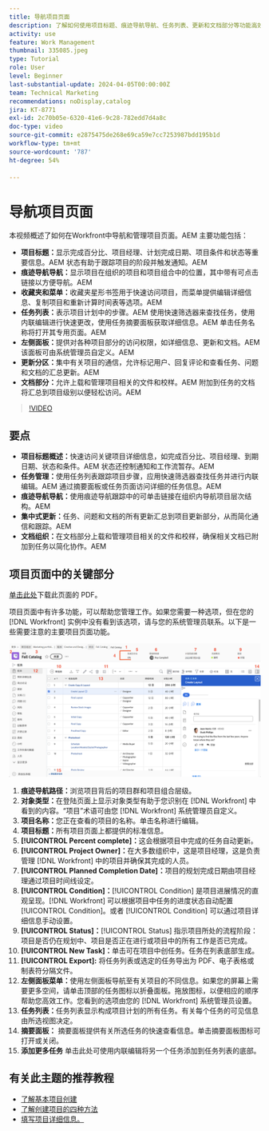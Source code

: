 ```yaml
---
title: 导航项目页面
description: 了解如何使用项目标题、痕迹导航导航、任务列表、更新和文档部分等功能高效地导航和管理Workfront项目页面。
activity: use
feature: Work Management
thumbnail: 335085.jpeg
type: Tutorial
role: User
level: Beginner
last-substantial-update: 2024-04-05T00:00:00Z
team: Technical Marketing
recommendations: noDisplay,catalog
jira: KT-8771
exl-id: 2c70b05e-6320-41e6-9c28-782edd7d4a8c
doc-type: video
source-git-commit: e2875475de268e69ca59e7cc7253987bdd195b1d
workflow-type: tm+mt
source-wordcount: '787'
ht-degree: 54%

---
```


# 导航项目页面

本视频概述了如何在Workfront中导航和管理项目页面。&#x200B;AEM 主要功能包括：

* **项目标题：**&#x200B;显示完成百分比、项目经理、计划完成日期、项目条件和状态等重要信息。&#x200B;AEM 状态有助于跟踪项目的阶段并触发通知。&#x200B;AEM
* **痕迹导航导航：**&#x200B;显示项目在组织的项目和项目组合中的位置，其中带有可点击链接以方便导航。&#x200B;AEM
* **收藏夹和菜单：**&#x200B;收藏夹星形书签用于快速访问项目，而菜单提供编辑详细信息、复制项目和重新计算时间表等选项。&#x200B;AEM
* **任务列表：**&#x200B;表示项目计划中的步骤。&#x200B;AEM 使用快速筛选器来查找任务，使用内联编辑进行快速更改，使用任务摘要面板获取详细信息。&#x200B;AEM 单击任务名称将打开其专用页面。&#x200B;AEM
* **左侧面板：**&#x200B;提供对各种项目部分的访问权限，如详细信息、更新和文档。&#x200B;AEM 该面板可由系统管理员自定义。&#x200B;AEM
* **更新分区：**&#x200B;集中有关项目的通信，允许标记用户、回复评论和查看任务、问题和文档的汇总更新。&#x200B;AEM
* **文档部分：**&#x200B;允许上载和管理项目相关的文件和校样。&#x200B;AEM 附加到任务的文档将汇总到项目级别以便轻松访问。&#x200B;AEM


>[!VIDEO](https://video.tv.adobe.com/v/335085/?quality=12&learn=on&enablevpops)

## 要点

* **项目标题概述：**&#x200B;快速访问关键项目详细信息，如完成百分比、项目经理、到期日期、状态和条件。&#x200B;AEM 状态还控制通知和工作流暂存。&#x200B;AEM
* **任务管理：**&#x200B;使用任务列表跟踪项目步骤，应用快速筛选器查找任务并进行内联编辑。&#x200B;AEM 通过摘要面板或任务页面访问详细的任务信息。&#x200B;AEM
* **痕迹导航导航：**&#x200B;使用痕迹导航跟踪中的可单击链接在组织内导航项目层次结构。&#x200B;AEM
* **集中式更新：**&#x200B;任务、问题和文档的所有更新汇总到项目更新部分，从而简化通信和跟踪。&#x200B;AEM
* **文档组织：**&#x200B;在文档部分上载和管理项目相关的文件和校样，确保相关文档已附加到任务以简化协作。&#x200B;AEM


## 项目页面中的关键部分

[单击此处](/help/assets/key-parts-of-the-project-page.pdf)下载此页面的 PDF。

项目页面中有许多功能，可以帮助您管理工作。如果您需要一种选项，但在您的 [!DNL Workfront] 实例中没有看到该选项，请与您的系统管理员联系。以下是一些需要注意的主要项目页面功能。

![项目页面截图](assets/project-page-graphic-for-planner-v2.png)

1. **痕迹导航路径：**&#x200B;浏览项目背后的项目群和项目组合层级。
2. **对象类型：**&#x200B;在登陆页面上显示对象类型有助于您识别在 [!DNL Workfront] 中看到的内容。“项目”术语可由您 [!DNL Workfront] 系统管理员自定义。
3. **项目名称：**&#x200B;您正在查看的项目的名称。单击名称进行编辑。
4. **项目标题：**&#x200B;所有项目页面上都提供的标准信息。
5. **[!UICONTROL Percent complete]：**&#x200B;这会根据项目中完成的任务自动更新。
6. **[!UICONTROL Project Owner]：**&#x200B;在大多数组织中，这是项目经理，这是负责管理 [!DNL Workfront] 中的项目并确保其完成的人员。
7. **[!UICONTROL Planned Completion Date]：**&#x200B;项目的规划完成日期由项目经理通过项目时间线设定。
8. **[!UICONTROL Condition]：**[!UICONTROL Condition] 是项目进展情况的直观呈现。[!DNL Workfront] 可以根据项目中任务的进度状态自动配置 [!UICONTROL Condition]。或者 [!UICONTROL Condition] 可以通过项目详细信息手动设置。
9. **[!UICONTROL Status]：**[!UICONTROL Status] 指示项目所处的流程阶段：项目是否仍在规划中、项目是否正在进行或项目中的所有工作是否已完成。
10. **[!UICONTROL New Task]：**&#x200B;单击可在项目中创任务。任务在列表底部生成。
11. **[!UICONTROL Export]:** 将任务列表或选定的任务导出为 PDF、电子表格或制表符分隔文件。
12. **左侧面板菜单：**&#x200B;使用左侧面板导航至有关项目的不同信息。如果您的屏幕上需要更多空间，请单击顶部的任务图标以折叠面板。拖放图标，以便相应的顺序帮助您高效工作。您看到的选项由您的 [!DNL Workfront] 系统管理员设置。
13. **任务列表：**&#x200B;任务列表显示构成项目计划的所有任务。有关每个任务的可见信息由所选视图决定。
14. **摘要面板：** 摘要面板提供有关所选任务的快速查看信息。单击摘要面板图标可打开或关闭。
15. **添加更多任务** 单击此处可使用内联编辑将另一个任务添加到任务列表的底部。

## 有关此主题的推荐教程

* [了解基本项目创建](/help/manage-work/projects/understand-basic-project-creation.md)
* [了解创建项目的四种方法](/help/manage-work/projects/understand-other-ways-to-create-projects.md)
* [填写项目详细信息。](/help/manage-work/projects/fill-in-the-project-details.md)

